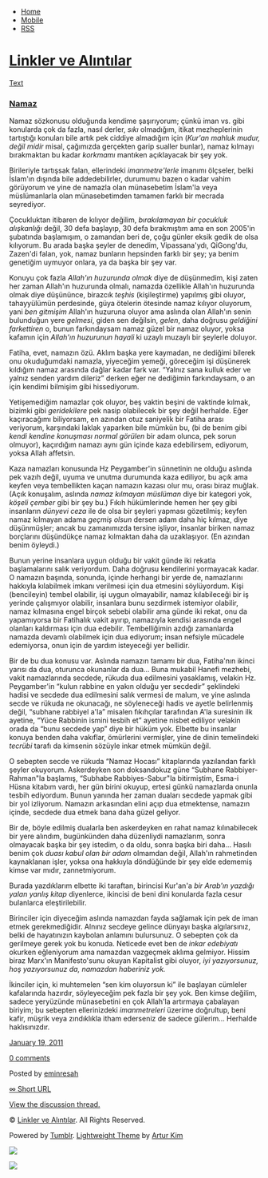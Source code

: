 -   [Home](/)
-   [Mobile](/mobile)
-   [RSS](http://eminresah.tumblr.com/rss)

[Linkler ve Alıntılar](/)
=========================

[Text](http://eminresah.tumblr.com/post/2819662981/namaz)

### [Namaz](http://eminresah.tumblr.com/post/2819662981/namaz)

Namaz sözkonusu olduğunda kendime şaşırıyorum; çünkü iman vs. gibi
konularda çok da fazla, nasıl derler, *sıkı* olmadığım, itikat
mezheplerinin tartıştığı konuları bile artık pek ciddiye almadığım için
(*Kur'an mahluk mudur, değil midir* misal, çağımızda gerçekten garip
sualler bunlar), namaz kılmayı bırakmaktan bu kadar *korkmamı* mantıken
açıklayacak bir şey yok.

Birileriyle tartışsak falan, ellerindeki *imanmetre'lerle* imanımı
ölçseler, belki İslam'ın dışında bile addedebilirler, durumumu bazen o
kadar vahim görüyorum ve yine de namazla olan münasebetim İslam'la veya
müslümanlarla olan münasebetimden tamamen farklı bir mecrada seyrediyor.

Çocukluktan itibaren de kılıyor değilim, *bırakılamayan bir çocukluk
alışkanlığı* değil, 30 defa başlayıp, 30 defa bırakmıştım ama en son
2005'in şubatında başlamışım, o zamandan beri de, çoğu günler eksik
gedik de olsa kılıyorum. Bu arada başka şeyler de denedim,
Vipassana'ydı, QiGong'du, Zazen'di falan, yok, namaz bunların hepsinden
farklı bir şey; ya benim genetiğim uymuyor onlara, ya da başka bir şey
var.

Konuyu çok fazla *Allah'ın huzurunda olmak* diye de düşünmedim, kişi
zaten her zaman Allah'ın huzurunda olmalı, namazda özellikle Allah'ın
huzurunda olmak diye düşününce, birazcık *teşhis* (kişileştirme)
yapılmış gibi oluyor, tahayyülümün perdesinde, güya ötelerin ötesinde
namaz kılıyor oluyorum, yani *ben gitmişim* Allah'ın huzuruna oluyor ama
aslında olan Allah'ın senin bulunduğun yere *gelmesi*, giden sen
değilsin, *gelen*, daha doğrusu *geldiğini farkettiren* o, bunun
farkındaysam namaz güzel bir namaz oluyor, yoksa kafamın için *Allah'ın
huzurunun hayali* ki uzaylı muzaylı bir şeylerle doluyor.

Fatiha, evet, namazın özü. Aklım başka yere kaymadan, ne dediğimi
bilerek onu okuduğumdaki namazla, yiyeceğim yemeği, göreceğim işi
düşünerek kıldığım namaz arasında dağlar kadar fark var. “Yalnız sana
kulluk eder ve yalnız senden yardım dileriz” derken eğer ne dediğimin
farkındaysam, o an için kendimi bilmişim gibi hissediyorum.

Yetişemediğim namazlar çok oluyor, beş vaktin beşini de vaktinde kılmak,
bizimki gibi *geridekilere* pek nasip olabilecek bir şey değil herhalde.
Eğer kaçıracağımı biliyorsam, en azından otuz saniyelik bir Fatiha arası
veriyorum, karşındaki laklak yaparken bile mümkün bu, (bi de benim gibi
*kendi kendine konuşması normal görülen* bir adam olunca, pek sorun
olmuyor), kaçırdığım namazı aynı gün içinde kaza edebilirsem, ediyorum,
yoksa Allah affetsin.

Kaza namazları konusunda Hz Peygamber'in sünnetinin ne olduğu aslında
pek vazıh değil, uyuma ve unutma durumunda kaza ediliyor, bu açık ama
keyfen veya tembellikten kaçan namazın kazası olur mu, orası biraz
muğlak. (Açık konuşalım, aslında *namaz kılmayan müslüman* diye bir
kategori yok, *köşeli çember* gibi bir şey bu.) Fıkıh hükümlerinde hemen
her şey gibi insanların *dünyevi ceza* ile de olsa bir şeyleri yapması
gözetilmiş; keyfen namaz kılmayan adama *geçmiş olsun* dersen adam daha
hiç kılmaz, diye düşünmüşler; ancak bu zamanımızda tersine işliyor,
insanlar biriken namaz borçlarını düşündükçe namaz kılmaktan daha da
uzaklaşıyor. (En azından benim öyleydi.)

Bunun yerine insanlara uygun olduğu bir vakit günde iki rekatla
başlamalarını salık veriyordum. Daha doğrusu kendilerini yormayacak
kadar. O namazın başında, sonunda, içinde herhangi bir yerde de,
namazlarını hakkıyla kılabilmek imkanı verilmesi için dua etmesini
söylüyordum. Kişi (bencileyin) tembel olabilir, işi uygun olmayabilir,
namaz kılabileceği bir iş yerinde çalışmıyor olabilir, insanlara bunu
sezdirmek istemiyor olabilir, namaz kılmasına engel birçok sebebi
olabilir ama günde iki rekat, onu da yapamıyorsa bir Fatihalık vakit
ayırıp, namazıyla kendisi arasında engel olanları kaldırması için dua
edebilir. Tembelliğimin azdığı zamanlarda namazda devamlı olabilmek için
dua ediyorum; insan nefsiyle mücadele edemiyorsa, onun için de yardım
isteyeceği yer bellidir.

Bir de bu dua konusu var. Aslında namazın tamamı bir dua, Fatiha'nın
ikinci yarısı da dua, oturunca okunanlar da dua… Buna mukabil Hanefi
mezhebi, vakit namazlarında secdede, rükuda dua edilmesini yasaklamış,
velakin Hz. Peygamber'in “kulun rabbine en yakın olduğu yer secdedir”
şeklindeki hadisi ve secdede dua edilmesini salık vermesi de malum, ve
yine aslında secde ve rükuda ne okunacağı, ne söyleneceği hadis ve
ayetle belirlenmiş değil, “subhane rabbiyel a'la” misalen fıkıhçılar
tarafından A'la suresinin ilk ayetine, “Yüce Rabbinin ismini tesbih et”
ayetine nisbet ediliyor velakin orada da “bunu secdede yap” diye bir
hüküm yok. Elbette bu insanlar konuya benden daha vakıflar, ömürlerini
vermişler, yine de dinin temelindeki *tecrübi* tarafı da kimsenin
sözüyle inkar etmek mümkün değil.

O sebepten secde ve rükuda “Namaz Hocası” kitaplarında yazılandan farklı
şeyler okuyorum. Askerdeyken son doksandokuz güne “Subhane
Rabbiyer-Rahman"la başlamış, “Subhabe Rabbiyes-Sabur"la bitirmiştim,
Esma-i Hüsna kitabım vardı, her gün birini okuyup, ertesi günkü
namazlarda onunla tesbih ediyordum. Bunun yanında her zaman duaları
secdede yapmak gibi bir yol izliyorum. Namazın arkasından elini açıp dua
etmektense, namazın içinde, secdede dua etmek bana daha güzel geliyor.

Bir de, böyle edilmiş dualarla ben askerdeyken en rahat namaz
kılınabilecek bir yere alındım, bugünkünden daha düzenliydi namazlarım,
sonra olmayacak başka bir şey istedim, o da oldu, sonra başka biri daha…
Hasılı benim çok *duası kabul olan bir adam* olmamdan değil, Allah'ın
rahmetinden kaynaklanan işler, yoksa ona hakkıyla döndüğünde bir şey
elde edememiş kimse var mıdır, zannetmiyorum.

Burada yazdıklarım elbette iki taraftan, birincisi Kur'an'a *bir Arab'ın
yazdığı yalan yanlış kitap* diyenlerce, ikincisi de beni dini konularda
fazla cesur bulanlarca eleştirilebilir.

Birinciler için diyeceğim aslında namazdan fayda sağlamak için pek de
iman etmek gerekmediğidir. Alnınız secdeye gelince dünyayı başka
algılarsınız, belki de hayatınızın kaybolan anlamını bulursunuz. O
sebepten çok da gerilmeye gerek yok bu konuda. Neticede evet ben de
*inkar edebiyatı* okurken eğleniyorum ama namazdan vazgeçmek aklıma
gelmiyor. Hissim biraz Marx'ın Manifesto'sunu okuyan Kapitalist gibi
oluyor, *iyi yazıyorsunuz, hoş yazıyorsunuz da, namazdan haberiniz yok.*

İkinciler için, ki muhtemelen “sen kim oluyorsun ki” ile başlayan
cümleler kafalarında hazırdır, söyleyeceğim pek fazla bir şey yok. Ben
kimse değilim, sadece yeryüzünde münasebetini en çok Allah'la artırmaya
çabalayan biriyim; bu sebepten ellerinizdeki *imanmetreleri* üzerime
doğrultup, beni kafir, müşrik veya zındıklıkla itham ederseniz de sadece
gülerim… Herhalde haklısınızdır.

[January 19, 2011](http://eminresah.tumblr.com/post/2819662981/namaz)

[0
comments](http://eminresah.tumblr.com/post/2819662981/namaz#disqus_thread)

Posted by [eminresah](http://eminresah.tumblr.com/)

[∞ Short URL](http://tmblr.co/ZWS1Oy2e4AI5)

[View the discussion thread.](http://erblog.disqus.com/?url=ref)

© [Linkler ve Alıntılar](/). All Rights Reserved.

Powered by [Tumblr](http://tumblr.com). [Lightweight
Theme](http://www.tumblr.com/theme/10820) by [Artur
Kim](http://arturkim.com)

![](https://px.srvcs.tumblr.com/impixu?T=1434918858&J=eyJ0eXBlIjoidXJsIiwidXJsIjoiaHR0cDpcL1wvZW1pbnJlc2FoLnR1bWJsci5jb21cL3Bvc3RcLzI4MTk2NjI5ODFcL25hbWF6IiwicmVxdHlwZSI6MCwicm91dGUiOiJcL3Bvc3RcLzppZFwvOnN1bW1hcnkiLCJub3NjcmlwdCI6MX0=&U=CAOIDFABHB&K=529eca82ae3f2ce2976b5e6fcccee2a20ad1276022146a63210770d333a1e4cb&R=)

![](https://px.srvcs.tumblr.com/impixu?T=1434918858&J=eyJ0eXBlIjoicG9zdCIsInVybCI6Imh0dHA6XC9cL2VtaW5yZXNhaC50dW1ibHIuY29tXC9wb3N0XC8yODE5NjYyOTgxXC9uYW1heiIsInJlcXR5cGUiOjAsInJvdXRlIjoiXC9wb3N0XC86aWRcLzpzdW1tYXJ5IiwicG9zdHMiOlt7InBvc3RpZCI6IjI4MTk2NjI5ODEiLCJibG9naWQiOiIzNjQ4MDI4Iiwic291cmNlIjozM31dLCJub3NjcmlwdCI6MX0=&U=LNMEINDNKA&K=6a58932374bf6ab4273424c2763884606a41eb593aa7eddcb61881d202bffa1c&R=)

